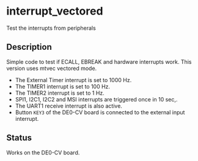 # interrupt_vectored

Test the interrupts from peripherals

## Description

Simple code to test if ECALL, EBREAK and hardware interrupts work.
This version uses mtvec vectored mode.

* The External Timer interrupt is set to 1000 Hz.
* The TIMER1 interrupt is set to 100 Hz.
* The TIMER2 interrupt is set to 1 Hz.
* SPI1, I2C1, I2C2 and MSI interrupts are triggered once in 10 sec,.
* The UART1 receive interrupt is also active.
* Button `KEY3` of the DE0-CV board is connected to the external input interrupt.

## Status

Works on the DE0-CV board.

